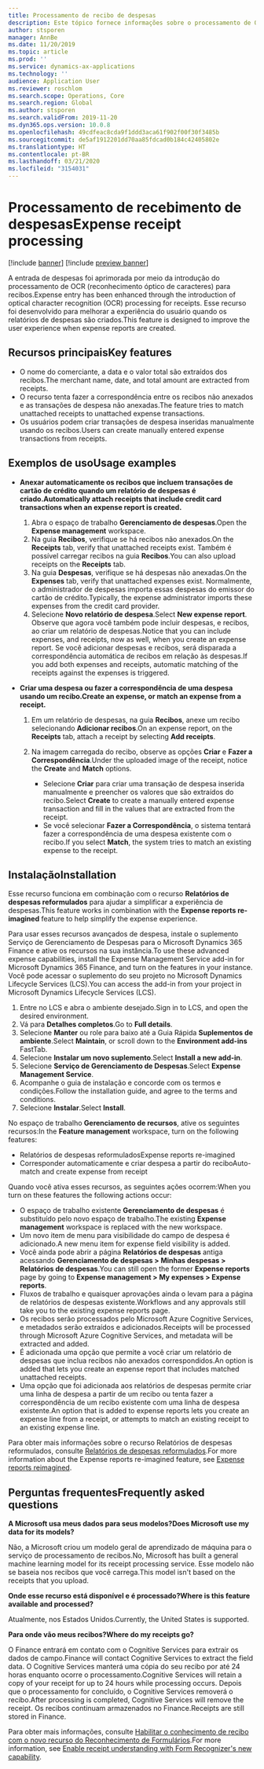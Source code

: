 ```yaml
---
title: Processamento de recibo de despesas
description: Este tópico fornece informações sobre o processamento de OCR (reconhecimento óptico de caracteres) para recibos. Esse recurso foi desenvolvido para melhorar a experiência do usuário quando os relatórios de despesas são criados no Microsoft Dynamics 365 Finance.
author: stsporen
manager: AnnBe
ms.date: 11/20/2019
ms.topic: article
ms.prod: ''
ms.service: dynamics-ax-applications
ms.technology: ''
audience: Application User
ms.reviewer: roschlom
ms.search.scope: Operations, Core
ms.search.region: Global
ms.author: stsporen
ms.search.validFrom: 2019-11-20
ms.dyn365.ops.version: 10.0.8
ms.openlocfilehash: 49cdfeac8cda9f1ddd3aca61f902f00f30f3485b
ms.sourcegitcommit: de5af1912201dd70aa85fdcad0b184c42405802e
ms.translationtype: HT
ms.contentlocale: pt-BR
ms.lasthandoff: 03/21/2020
ms.locfileid: "3154031"
---
```

# <a name="expense-receipt-processing"></a><span data-ttu-id="4b7d9-104">Processamento de recebimento de despesas</span><span class="sxs-lookup"><span data-stu-id="4b7d9-104">Expense receipt processing</span></span>

[!include [banner](../includes/banner.md)]
[!include [preview banner](../includes/preview-banner.md)]


<span data-ttu-id="4b7d9-105">A entrada de despesas foi aprimorada por meio da introdução do processamento de OCR (reconhecimento óptico de caracteres) para recibos.</span><span class="sxs-lookup"><span data-stu-id="4b7d9-105">Expense entry has been enhanced through the introduction of optical character recognition (OCR) processing for receipts.</span></span> <span data-ttu-id="4b7d9-106">Esse recurso foi desenvolvido para melhorar a experiência do usuário quando os relatórios de despesas são criados.</span><span class="sxs-lookup"><span data-stu-id="4b7d9-106">This feature is designed to improve the user experience when expense reports are created.</span></span>

## <a name="key-features"></a><span data-ttu-id="4b7d9-107">Recursos principais</span><span class="sxs-lookup"><span data-stu-id="4b7d9-107">Key features</span></span>

- <span data-ttu-id="4b7d9-108">O nome do comerciante, a data e o valor total são extraídos dos recibos.</span><span class="sxs-lookup"><span data-stu-id="4b7d9-108">The merchant name, date, and total amount are extracted from receipts.</span></span>
- <span data-ttu-id="4b7d9-109">O recurso tenta fazer a correspondência entre os recibos não anexados e as transações de despesa não anexadas.</span><span class="sxs-lookup"><span data-stu-id="4b7d9-109">The feature tries to match unattached receipts to unattached expense transactions.</span></span>
- <span data-ttu-id="4b7d9-110">Os usuários podem criar transações de despesa inseridas manualmente usando os recibos.</span><span class="sxs-lookup"><span data-stu-id="4b7d9-110">Users can create manually entered expense transactions from receipts.</span></span>

## <a name="usage-examples"></a><span data-ttu-id="4b7d9-111">Exemplos de uso</span><span class="sxs-lookup"><span data-stu-id="4b7d9-111">Usage examples</span></span>

- <span data-ttu-id="4b7d9-112">**Anexar automaticamente os recibos que incluem transações de cartão de crédito quando um relatório de despesas é criado.**</span><span class="sxs-lookup"><span data-stu-id="4b7d9-112">**Automatically attach receipts that include credit card transactions when an expense report is created.**</span></span>

    1. <span data-ttu-id="4b7d9-113">Abra o espaço de trabalho **Gerenciamento de despesas**.</span><span class="sxs-lookup"><span data-stu-id="4b7d9-113">Open the **Expense management** workspace.</span></span>
    2. <span data-ttu-id="4b7d9-114">Na guia **Recibos**, verifique se há recibos não anexados.</span><span class="sxs-lookup"><span data-stu-id="4b7d9-114">On the **Receipts** tab, verify that unattached receipts exist.</span></span> <span data-ttu-id="4b7d9-115">Também é possível carregar recibos na guia **Recibos**.</span><span class="sxs-lookup"><span data-stu-id="4b7d9-115">You can also upload receipts on the **Receipts** tab.</span></span>
    3. <span data-ttu-id="4b7d9-116">Na guia **Despesas**, verifique se há despesas não anexadas.</span><span class="sxs-lookup"><span data-stu-id="4b7d9-116">On the **Expenses** tab, verify that unattached expenses exist.</span></span> <span data-ttu-id="4b7d9-117">Normalmente, o administrador de despesas importa essas despesas do emissor do cartão de crédito.</span><span class="sxs-lookup"><span data-stu-id="4b7d9-117">Typically, the expense administrator imports these expenses from the credit card provider.</span></span>
    4. <span data-ttu-id="4b7d9-118">Selecione **Novo relatório de despesa**.</span><span class="sxs-lookup"><span data-stu-id="4b7d9-118">Select **New expense report**.</span></span> <span data-ttu-id="4b7d9-119">Observe que agora você também pode incluir despesas, e recibos, ao criar um relatório de despesas.</span><span class="sxs-lookup"><span data-stu-id="4b7d9-119">Notice that you can include expenses, and receipts, now as well, when you create an expense report.</span></span> <span data-ttu-id="4b7d9-120">Se você adicionar despesas e recibos, será disparada a correspondência automática de recibos em relação às despesas.</span><span class="sxs-lookup"><span data-stu-id="4b7d9-120">If you add both expenses and receipts, automatic matching of the receipts against the expenses is triggered.</span></span>

- <span data-ttu-id="4b7d9-121">**Criar uma despesa ou fazer a correspondência de uma despesa usando um recibo.**</span><span class="sxs-lookup"><span data-stu-id="4b7d9-121">**Create an expense, or match an expense from a receipt.**</span></span>

    1. <span data-ttu-id="4b7d9-122">Em um relatório de despesas, na guia **Recibos**, anexe um recibo selecionando **Adicionar recibos**.</span><span class="sxs-lookup"><span data-stu-id="4b7d9-122">On an expense report, on the **Receipts** tab, attach a receipt by selecting **Add receipts**.</span></span>
    2. <span data-ttu-id="4b7d9-123">Na imagem carregada do recibo, observe as opções **Criar** e **Fazer a Correspondência**.</span><span class="sxs-lookup"><span data-stu-id="4b7d9-123">Under the uploaded image of the receipt, notice the **Create** and **Match** options.</span></span>

        - <span data-ttu-id="4b7d9-124">Selecione **Criar** para criar uma transação de despesa inserida manualmente e preencher os valores que são extraídos do recibo.</span><span class="sxs-lookup"><span data-stu-id="4b7d9-124">Select **Create** to create a manually entered expense transaction and fill in the values that are extracted from the receipt.</span></span>
        - <span data-ttu-id="4b7d9-125">Se você selecionar **Fazer a Correspondência**, o sistema tentará fazer a correspondência de uma despesa existente com o recibo.</span><span class="sxs-lookup"><span data-stu-id="4b7d9-125">If you select **Match**, the system tries to match an existing expense to the receipt.</span></span>

## <a name="installation"></a><span data-ttu-id="4b7d9-126">Instalação</span><span class="sxs-lookup"><span data-stu-id="4b7d9-126">Installation</span></span>

<span data-ttu-id="4b7d9-127">Esse recurso funciona em combinação com o recurso **Relatórios de despesas reformulados** para ajudar a simplificar a experiência de despesas.</span><span class="sxs-lookup"><span data-stu-id="4b7d9-127">This feature works in combination with the **Expense reports re-imagined** feature to help simplify the expense experience.</span></span>

<span data-ttu-id="4b7d9-128">Para usar esses recursos avançados de despesa, instale o suplemento Serviço de Gerenciamento de Despesas para o Microsoft Dynamics 365 Finance e ative os recursos na sua instância.</span><span class="sxs-lookup"><span data-stu-id="4b7d9-128">To use these advanced expense capabilities, install the Expense Management Service add-in for Microsoft Dynamics 365 Finance, and turn on the features in your instance.</span></span> <span data-ttu-id="4b7d9-129">Você pode acessar o suplemento do seu projeto no Microsoft Dynamics Lifecycle Services (LCS).</span><span class="sxs-lookup"><span data-stu-id="4b7d9-129">You can access the add-in from your project in Microsoft Dynamics Lifecycle Services (LCS).</span></span>

1. <span data-ttu-id="4b7d9-130">Entre no LCS e abra o ambiente desejado.</span><span class="sxs-lookup"><span data-stu-id="4b7d9-130">Sign in to LCS, and open the desired environment.</span></span>
2. <span data-ttu-id="4b7d9-131">Vá para **Detalhes completos**.</span><span class="sxs-lookup"><span data-stu-id="4b7d9-131">Go to **Full details**.</span></span>
3. <span data-ttu-id="4b7d9-132">Selecione **Manter** ou role para baixo até a Guia Rápida **Suplementos de ambiente**.</span><span class="sxs-lookup"><span data-stu-id="4b7d9-132">Select **Maintain**, or scroll down to the **Environment add-ins** FastTab.</span></span>
4. <span data-ttu-id="4b7d9-133">Selecione **Instalar um novo suplemento**.</span><span class="sxs-lookup"><span data-stu-id="4b7d9-133">Select **Install a new add-in**.</span></span>
5. <span data-ttu-id="4b7d9-134">Selecione **Serviço de Gerenciamento de Despesas**.</span><span class="sxs-lookup"><span data-stu-id="4b7d9-134">Select **Expense Management Service**.</span></span>
6. <span data-ttu-id="4b7d9-135">Acompanhe o guia de instalação e concorde com os termos e condições.</span><span class="sxs-lookup"><span data-stu-id="4b7d9-135">Follow the installation guide, and agree to the terms and conditions.</span></span>
7. <span data-ttu-id="4b7d9-136">Selecione **Instalar**.</span><span class="sxs-lookup"><span data-stu-id="4b7d9-136">Select **Install**.</span></span>

<span data-ttu-id="4b7d9-137">No espaço de trabalho **Gerenciamento de recursos**, ative os seguintes recursos:</span><span class="sxs-lookup"><span data-stu-id="4b7d9-137">In the **Feature management** workspace, turn on the following features:</span></span>

- <span data-ttu-id="4b7d9-138">Relatórios de despesas reformulados</span><span class="sxs-lookup"><span data-stu-id="4b7d9-138">Expense reports re-imagined</span></span>
- <span data-ttu-id="4b7d9-139">Corresponder automaticamente e criar despesa a partir do recibo</span><span class="sxs-lookup"><span data-stu-id="4b7d9-139">Auto-match and create expense from receipt</span></span>

<span data-ttu-id="4b7d9-140">Quando você ativa esses recursos, as seguintes ações ocorrem:</span><span class="sxs-lookup"><span data-stu-id="4b7d9-140">When you turn on these features the following actions occur:</span></span>

- <span data-ttu-id="4b7d9-141">O espaço de trabalho existente **Gerenciamento de despesas** é substituído pelo novo espaço de trabalho.</span><span class="sxs-lookup"><span data-stu-id="4b7d9-141">The existing **Expense management** workspace is replaced with the new workspace.</span></span>
- <span data-ttu-id="4b7d9-142">Um novo item de menu para visibilidade do campo de despesa é adicionado.</span><span class="sxs-lookup"><span data-stu-id="4b7d9-142">A new menu item for expense field visibility is added.</span></span>
- <span data-ttu-id="4b7d9-143">Você ainda pode abrir a página **Relatórios de despesas** antiga acessando **Gerenciamento de despesas > Minhas despesas > Relatórios de despesas**.</span><span class="sxs-lookup"><span data-stu-id="4b7d9-143">You can still open the former **Expense reports** page by going to **Expense management > My expenses > Expense reports**.</span></span>
- <span data-ttu-id="4b7d9-144">Fluxos de trabalho e quaisquer aprovações ainda o levam para a página de relatórios de despesas existente.</span><span class="sxs-lookup"><span data-stu-id="4b7d9-144">Workflows and any approvals still take you to the existing expense reports page.</span></span>
- <span data-ttu-id="4b7d9-145">Os recibos serão processados pelo Microsoft Azure Cognitive Services, e metadados serão extraídos e adicionados.</span><span class="sxs-lookup"><span data-stu-id="4b7d9-145">Receipts will be processed through Microsoft Azure Cognitive Services, and metadata will be extracted and added.</span></span>
- <span data-ttu-id="4b7d9-146">É adicionada uma opção que permite a você criar um relatório de despesas que inclua recibos não anexados correspondidos.</span><span class="sxs-lookup"><span data-stu-id="4b7d9-146">An option is added that lets you create an expense report that includes matched unattached receipts.</span></span>
- <span data-ttu-id="4b7d9-147">Uma opção que foi adicionada aos relatórios de despesas permite criar uma linha de despesa a partir de um recibo ou tenta fazer a correspondência de um recibo existente com uma linha de despesa existente.</span><span class="sxs-lookup"><span data-stu-id="4b7d9-147">An option that is added to expense reports lets you create an expense line from a receipt, or attempts to match an existing receipt to an existing expense line.</span></span>

<span data-ttu-id="4b7d9-148">Para obter mais informações sobre o recurso Relatórios de despesas reformulados, consulte [Relatórios de despesas reformulados](ExpenseWorkspaceNew.md).</span><span class="sxs-lookup"><span data-stu-id="4b7d9-148">For more information about the Expense reports re-imagined feature, see [Expense reports reimagined](ExpenseWorkspaceNew.md).</span></span>

## <a name="frequently-asked-questions"></a><span data-ttu-id="4b7d9-149">Perguntas frequentes</span><span class="sxs-lookup"><span data-stu-id="4b7d9-149">Frequently asked questions</span></span>

<span data-ttu-id="4b7d9-150">**A Microsoft usa meus dados para seus modelos?**</span><span class="sxs-lookup"><span data-stu-id="4b7d9-150">**Does Microsoft use my data for its models?**</span></span>

<span data-ttu-id="4b7d9-151">Não, a Microsoft criou um modelo geral de aprendizado de máquina para o serviço de processamento de recibos.</span><span class="sxs-lookup"><span data-stu-id="4b7d9-151">No, Microsoft has built a general machine learning model for its receipt processing service.</span></span> <span data-ttu-id="4b7d9-152">Esse modelo não se baseia nos recibos que você carrega.</span><span class="sxs-lookup"><span data-stu-id="4b7d9-152">This model isn't based on the receipts that you upload.</span></span>

<span data-ttu-id="4b7d9-153">**Onde esse recurso está disponível e é processado?**</span><span class="sxs-lookup"><span data-stu-id="4b7d9-153">**Where is this feature available and processed?**</span></span>

<span data-ttu-id="4b7d9-154">Atualmente, nos Estados Unidos.</span><span class="sxs-lookup"><span data-stu-id="4b7d9-154">Currently, the United States is supported.</span></span>

<span data-ttu-id="4b7d9-155">**Para onde vão meus recibos?**</span><span class="sxs-lookup"><span data-stu-id="4b7d9-155">**Where do my receipts go?**</span></span>

<span data-ttu-id="4b7d9-156">O Finance entrará em contato com o Cognitive Services para extrair os dados de campo.</span><span class="sxs-lookup"><span data-stu-id="4b7d9-156">Finance will contact Cognitive Services to extract the field data.</span></span> <span data-ttu-id="4b7d9-157">O Cognitive Services manterá uma cópia do seu recibo por até 24 horas enquanto ocorre o processamento.</span><span class="sxs-lookup"><span data-stu-id="4b7d9-157">Cognitive Services will retain a copy of your receipt for up to 24 hours while processing occurs.</span></span> <span data-ttu-id="4b7d9-158">Depois que o processamento for concluído, o Cognitive Services removerá o recibo.</span><span class="sxs-lookup"><span data-stu-id="4b7d9-158">After processing is completed, Cognitive Services will remove the receipt.</span></span> <span data-ttu-id="4b7d9-159">Os recibos continuam armazenados no Finance.</span><span class="sxs-lookup"><span data-stu-id="4b7d9-159">Receipts are still stored in Finance.</span></span>

<span data-ttu-id="4b7d9-160">Para obter mais informações, consulte [Habilitar o conhecimento de recibo com o novo recurso do Reconhecimento de Formulários](https://azure.microsoft.com/blog/enable-receipt-understanding-with-form-recognizer-s-new-capability/).</span><span class="sxs-lookup"><span data-stu-id="4b7d9-160">For more information, see [Enable receipt understanding with Form Recognizer's new capability](https://azure.microsoft.com/blog/enable-receipt-understanding-with-form-recognizer-s-new-capability/).</span></span>
